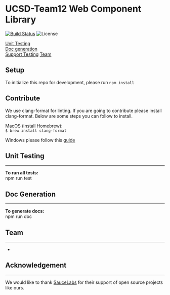 # UCSD-Team12 Web Component Library

[![Build Status](https://travis-ci.com/ucsd-cse112/hello-world-component.svg?token=X6tJshpf7AyWKnGHNntd&branch=master)](https://travis-ci.com/ucsd-cse112/hello-world-component)
![License](https://img.shields.io/badge/License-MIT-yellow.svg)

[Unit Testing](#unit_test)  
[Doc generation](#doc)  
[Support Testing](#ack)
[Team](#team)  

## Setup
To initialize this repo for development, please run
``` npm install ```

## Contribute
We use clang-format for linting. If you are going to contribute please install clang-format. Below are some steps you can follow to install.

MacOS (install Homebrew):  
    ```$ brew install clang-format```

Windows please follow this [guide](https://github.com/google/closure-library/wiki/Formatting-.js-with-clang-format)

## Unit Testing <a name="unit_test"></a>
----------------
**To run all tests:**  
npm run test

## Doc Generation <a name="doc"></a>
----------------
**To generate docs:**  
npm run doc

## Team <a name="team"></a>
----------------
- 

## Acknowledgement <a name="ack"></a>
----------------

We would like to thank [SauceLabs](https://saucelabs.com) for their support of open source projects like ours.
